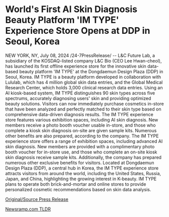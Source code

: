 # World's First AI Skin Diagnosis Beauty Platform 'IM TYPE' Experience Store Opens at DDP in Seoul, Korea

NEW YORK, NY, July 08, 2024 /24-7PressRelease/ -- L&C Future Lab, a subsidiary of the KOSDAQ-listed company L&C Bio (CEO Lee Hwan-cheol), has launched its first offline experience store for the innovative skin data-based beauty platform 'IM TYPE' at the Dongdaemun Design Plaza (DDP) in Seoul, Korea.  IM TYPE is a beauty platform developed in collaboration with Lululab, which has 4 million global skin data entries, and the Global Medical Research Center, which holds 3,000 clinical research data entries. Using an AI kiosk-based system, IM TYPE distinguishes 90 skin types across five spectrums, accurately diagnosing users' skin and providing optimized beauty solutions.  Visitors can now immediately purchase cosmetics in-store that have been analyzed and perfectly matched to their skin type based on comprehensive data-driven diagnosis results.  The IM TYPE experience store features various exhibition spaces, including AI skin diagnosis. New members receive a photo booth voucher usable in-store, and those who complete a kiosk skin diagnosis on-site are given sample kits. Numerous other benefits are also prepared, according to the company.  The IM TYPE experience store offers a range of exhibition spaces, including advanced AI skin diagnosis. New members are provided with a complimentary photo booth voucher for in-store use, and those who complete an on-site kiosk skin diagnosis receive sample kits. Additionally, the company has prepared numerous other exclusive benefits for visitors.  Located at Dongdaemun Design Plaza (DDP), a central hub in Korea, the IM TYPE experience store attracts visitors from around the world, including the United States, Russia, Japan, and China, highlighting the growing interest in K-beauty. IM TYPE plans to operate both brick-and-mortar and online stores to provide personalized cosmetic recommendations based on skin data analysis. 

[Original/Source Press Release](https://www.24-7pressrelease.com/press-release/511966/worlds-first-ai-skin-diagnosis-beauty-platform-im-type-experience-store-opens-at-ddp-in-seoul-korea) 

[Newsramp.com TLDR](https://newsramp.com/None) 